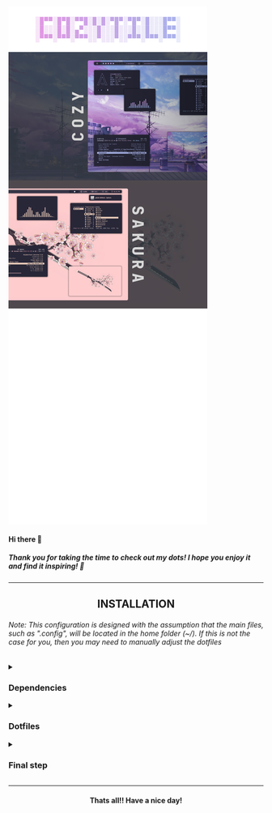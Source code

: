 <a href='#'><img align="center" src="./Assets/Preview.png" alt="Cozytile"></a>


<div align="left">

#### Hi there 👋 
</div>
<div align="left">

##### Thank you for taking the time to check out my dots! I hope you enjoy it and find it inspiring! 🖤
             
---       
</div>



<div align="center">

## INSTALLATION
</div>

###### Note: This configuration is designed with the assumption that the main files, such as ".config", will be located in the home folder (~/). If this is not the case for you, then you may need to manually adjust the dotfiles

<details>
<summary><h3>Dependencies</h3></summary>

###### The first step is to install the necessary prerequisites. I am using an AUR helper called Paru, but please note that this may differ for you.

- Installation using paru

```sh 
paru -Syu base-devel qtile python-psutil pywal-git picom-jonaburg-fix dunst zsh starship mpd ncmpcpp playerctl brightnessctl alacritty pfetch htop flameshot thunar roficlip rofi ranger cava pulseaudio pavucontrol neovim vim git
```
- Fonts required for the bar and other utils

 ➺ [Font Awesome](https://fontawesome.com/)

 ➺ [JetBrains Mono](https://www.jetbrains.com/lp/mono/)

###### Download the zip files for these fonts, extract them and put them into ``.local/share/fonts/`` or ``/usr/share/fonts/``

</details>

<details>
<summary><h3>Dotfiles</h3></summary>

###### Now that all the necessary prerequisites have been installed, the next step is to copy the dotfiles to replicate my setup! 

- Clone the repo and cd into the cloned folder.
```sh
git clone https://github.com/Darkkal44/CozyTile 
cd Cozytile
```

###### Now that you're in the cloned folder, choose the colorscheme that you'd like to install using the script.

- Execute the script
```sh
chmod +x install
./install
```
###### This script not only provides you with a selection of colorschemes but also creates a backup of the configuration part that will be replaced. In case you want to revert back, the backup is easily available for you. The script will also setup your terminal, it'll install and configure zsh, oh-my-zsh, starship and some plugins.

###### Rerun the script incase you wanna change the colorscheme in the future! More color scheme's coming sooonn!!

</details>

<details>
<summary><h3>Final step</h3></summary>

###### Now that you're done with copying the dotfiles, it's time to hop into Qtile. This requires installing a display manager like sddm. Here are the steps to install sddm:

- Install it using paru
```sh
paru -Sy sddm
```

- Enable and start sddm

```sh
sudo systemctl enable sddm && sudo systemctl start sddm
```
###### Now that you're in the login screen of sddm, just select Qtile from wm selector, then login with your root password! viola ✨ 

- Enjoy!

##### Congratulations! You have successfully replicated my setup! Feel free to experiment with the configurations and enjoy!!!

</details>

---

<div align="center">

#### Thats all!! Have a nice day!

</div>
